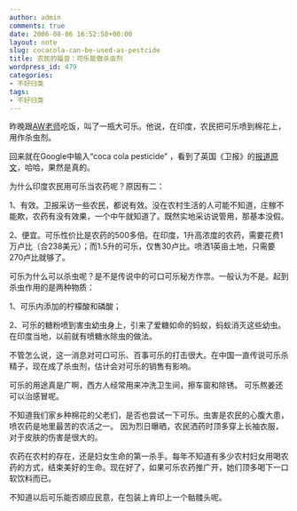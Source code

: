 ```yaml
---
author: admin
comments: true
date: 2006-08-06 16:52:58+00:00
layout: note
slug: cocacola-can-be-used-as-pestcide
title: 农民的福音：可乐能做杀虫剂
wordpress_id: 479
categories:
- 不好归类
tags:
- 不好归类
---
```


昨晚跟[AW老师](http://blog.hexun.com/aw98)吃饭，叫了一瓶大可乐。他说，在印度，农民把可乐喷到棉花上，用作杀虫剂。

回来就在Google中输入“coca cola pesticide” ，看到了英国《卫报》的[报道原文](http://www.guardian.co.uk/india/story/0,12559,1341454,00.html)，哈哈，果然是真的。

为什么印度农民用可乐当农药呢？原因有二：

1、有效。卫报采访一些农民，都说有效。没在农村生活的人可能不知道，庄稼不能欺，农药有没有效果，一个中午就知道了。既然实地采访说管用，那基本没假。

2、便宜。可乐性价比是农药的500多倍。在印度，1升高浓度的农药，需要花费1万卢比（合238美元）；而1.5升的可乐，仅售30卢比。喷洒1英亩土地，只需要270卢比就够了。

可乐为什么可以杀虫呢？是不是传说中的可口可乐秘方作祟。一般认为不是。起到杀虫作用的是两种物质：

1、可乐内添加的柠檬酸和磷酸；

2、可乐的糖粉喷到害虫幼虫身上，引来了爱糖如命的蚂蚁，蚂蚁消灭这些幼虫。在印度当地，以前就有喷糖水除虫的做法。

不管怎么说，这一消息对可口可乐、百事可乐的打击很大。在中国一直传说可乐杀精子，现在成了杀虫剂，估计会对可乐的销售有影响。

可乐的用途真是广啊，西方人经常用来冲洗卫生间，擦车窗和除锈。 可乐熬姜还可以治感冒呢。

不知道我们家乡种棉花的父老们，是否也尝试一下可乐。虫害是农民的心腹大患，喷农药是地里最苦的农活之一。 因为烈日曝晒，农民洒药时顶多穿上长袖衣服，对于皮肤的伤害是很大的。

农药在农村的存在，还是妇女生命的第一杀手。每年不知道有多少农村妇女用喝农药的方式，结束美好的生命。现在好了，如果可乐农药推广开，她们顶多喝下一口软饮料而已。

不知道以后可乐能否顺应民意，在包装上肯印上一个骷髅头呢。
